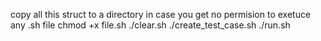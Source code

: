 copy all this struct to a directory
in case you get no permision to exetuce any .sh file 
    chmod +x file.sh
./clear.sh
./create_test_case.sh
./run.sh
